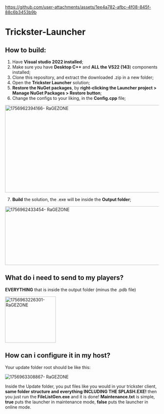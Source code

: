 https://github.com/user-attachments/assets/1ee4a782-afbc-4f08-845f-88c6b3453b9b


# Trickster-Launcher
## How to build:​
1. Have **Visual studio 2022 installed**;​
2. Make sure you have **Desktop C++** and **ALL the VS22 (143**) components installed;​
3. Clone this repository, and extract the downloaded .zip in a new folder;​
4. Open the **Trickster Launcher** solution;
5. **Restore the NuGet packages**, by **right-clicking the Launcher project > Manage NuGet Packages > Restore button**;
6. Change the configs to your liking, in the **Config.cpp** file;
<img width="1183" height="286" alt="1756962394166- RaGEZONE" src="https://github.com/user-attachments/assets/e936f4fb-df9f-4382-99b2-215208929bbe" />

7. **Build** the solution, the .exe will be inside the **Output folder**;
<img width="720" height="192" alt="1756962433454- RaGEZONE" src="https://github.com/user-attachments/assets/4fedc2a6-a4f4-4cfa-92b2-6e54a335fe89" />

## What do i need to send to my players?
**EVERYTHING** that is inside the output folder (minus the .pdb file)

<img width="166" height="151" alt="1756963226301- RaGEZONE" src="https://github.com/user-attachments/assets/64a907b1-fe18-4cd4-a944-88d4af99b0fa" />

## How can i configure it in my host?
Your update folder root should be like this:

<img alt="1756963308867- RaGEZONE" src="https://i.imgur.com/Hp0OfO6.png" />

Inside the Update folder, you put files like you would in your trickster client, **same folder structure and everything INCLUDING THE SPLASH.EXE!**
then you just run the **FileListGen.exe** and it is done!
**Maintenance.txt** is simple, **true** puts the launcher in maintenance mode, **false** puts the launcher in online mode.
